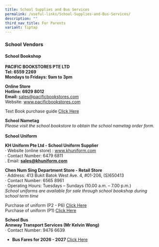 ```yaml
---
title: School Supplies and Bus Services
permalink: /useful-links/School-Supplies-and-Bus-Services/
description: ""
third_nav_title: For Parents
variant: tiptap
---
```

<h3><strong>School Vendors</strong></h3>
<h4><strong>School Bookshop</strong></h4>
<p></p>
<p><strong>PACIFIC BOOKSTORES PTE LTD</strong>
<br><strong>Tel: 6559 2269</strong>
<br><strong>Mondays to Fridays: 9am to 3pm</strong>
</p>
<p><strong>Online Store</strong>
<br><strong>Hotline: 6929 8012</strong>
<br><strong>Email: </strong><a href="mailto:sales@pacificbookstores.com" rel="noopener nofollow" target="_blank">sales@pacificbookstores.com</a>
<br>Website: <a href="http://www.pacificbookstores.com" rel="noopener noreferrer nofollow" target="_blank">www.pacificbookstores.com</a>
</p>
<p>Text Book purchase guide <a href="https://for.edu.sg/bookstorepurchaseguide" rel="noopener nofollow" target="_blank">Click Here</a>
</p>
<p><strong>School Nametag</strong>
<br><em>Please visit the school bookstore to obtain the school nametag order form. </em>
<br>
<br><strong>School Uniform</strong>
</p>
<p><strong>KH Uniform Pte Ltd - School Uniform Supplier</strong>
<br>· Website (online store) :&nbsp;<a href="https://khuniform.com/" rel="noopener noreferrer nofollow" target="_blank">www.khuniform.com</a>
<br>· Contact Number: 6479 6811
<br>. Email: <strong><a href="mailto:sales@khuniform.com" rel="noopener noreferrer nofollow" target="_blank">sales@khuniform.com</a></strong>
<br>
</p>
<p><strong>Chen Num Sing Department Store - Retail Store</strong>
<br>· Address: 413 Bukit Batok West Ave. 4, #01-206, (S)650413
<br>· Contact Number: 6565 8961
<br>· Operating Hours: Tuesdays – Sundays (10.00 a.m. – 7.00 p.m.)
<br><em>School uniforms are available for sale through school bookshop during school term time</em>
</p>
<p>Purchase of uniform (P2 - P6) <a href="https://for.edu.sg/uniforminfo" rel="noopener nofollow" target="_blank">Click Here</a>
<br>Purchase of uniform (P1) <a href="https://for.edu.sg/uniformp1" rel="noopener nofollow" target="_blank">Click Here</a>
<br>
</p>
<p><strong>School Bus</strong>
<br><strong>Annway Transport Services (Mr Kelvin Wong)</strong>
<br>· Contact Number: 9476 6639</p>
<ul>
<li>
<p><strong>Bus Fares for 2026 - 2027 </strong><a href="https://for.edu.sg/busfare" rel="noopener nofollow" target="_blank">Click Here</a>
</p>
</li>
</ul>
<p></p>